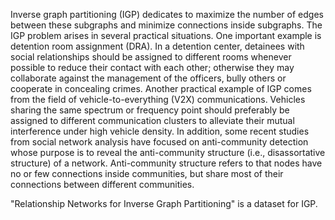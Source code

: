 Inverse graph partitioning (IGP) dedicates to maximize the number of edges between these subgraphs and minimize connections inside subgraphs. The IGP problem arises in several practical situations. One important example is detention room assignment (DRA). In a detention center, detainees with social relationships should be assigned to different rooms whenever possible to reduce their contact with each other; otherwise they may collaborate against the management of the officers, bully others or cooperate in concealing crimes. Another practical example of IGP comes from the field of vehicle-to-everything (V2X) communications. Vehicles sharing the same spectrum or frequency point should preferably be assigned to different communication clusters to alleviate their mutual interference under high vehicle density. In addition, some recent studies from social network analysis have focused on anti-community detection whose purpose is to reveal the anti-community structure (i.e., disassortative structure) of a network. Anti-community structure refers to that nodes have no or few connections inside communities, but share most of their connections between different communities.


"Relationship Networks for Inverse Graph Partitioning" is a dataset for IGP.
